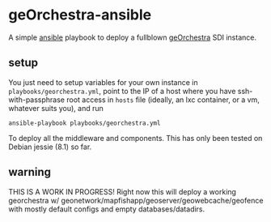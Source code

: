 # geOrchestra-ansible

A simple [ansible](http://docs.ansible.com) playbook to deploy a fullblown [geOrchestra](http://www.georchestra.org/) SDI instance.

## setup

You just need to setup variables for your own instance in ```playbooks/georchestra.yml```, point to the IP of a host where you have
ssh-with-passphrase root access in ```hosts``` file (ideally, an lxc container, or a vm, whatever suits you), and run

```
ansible-playbook playbooks/georchestra.yml

```
To deploy all the middleware and components. This has only been tested on Debian jessie (8.1) so far.


## warning

THIS IS A WORK IN PROGRESS! Right now this will deploy a working georchestra w/ geonetwork/mapfishapp/geoserver/geowebcache/geofence
with mostly default configs and empty databases/datadirs.
